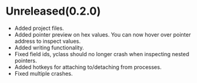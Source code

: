 # Unreleased(0.2.0)
* Added project files.
* Added pointer preview on hex values. You can now hover over pointer address to inspect values.
* Added writing functionality.
* Fixed field ids, yclass should no longer crash when inspecting nested pointers.
* Added hotkeys for attaching to/detaching from processes.
* Fixed multiple crashes.
